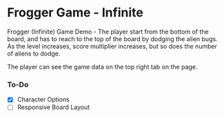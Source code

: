 # Frogger Game - Infinite
Frogger (Infinite) Game Demo - The player start from the bottom of the board, and has to reach to the top
of the board by dodging the alien bugs. As the level increases, score multiplier increases, but so does the
number of aliens to dodge.

The player can see the game data on the top right tab on the page.

### To-Do
- [x] Character Options
- [ ] Responsive Board Layout
